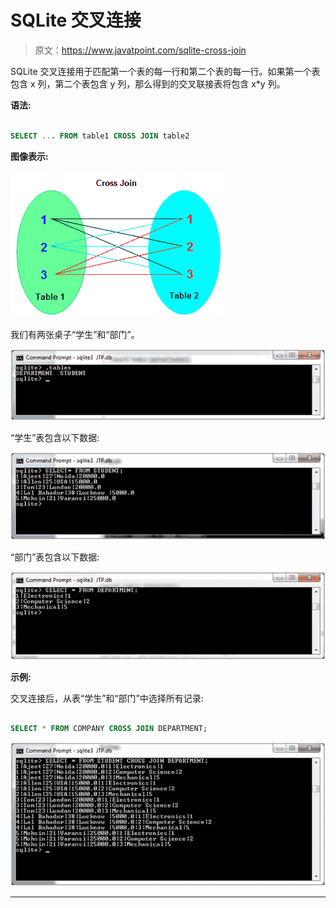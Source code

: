 # SQLite 交叉连接

> 原文：<https://www.javatpoint.com/sqlite-cross-join>

SQLite 交叉连接用于匹配第一个表的每一行和第二个表的每一行。如果第一个表包含 x 列，第二个表包含 y 列，那么得到的交叉联接表将包含 x*y 列。

**语法:**

```sql

SELECT ... FROM table1 CROSS JOIN table2 

```

**图像表示:**

![Sqlite Cross join 1](img/10697f935319f89c0c31ad82824e8b95.png)

我们有两张桌子“学生”和“部门”。

![Sqlite Cross join 2](img/6fdb6919e2ef1499459a5de9d2e8cafd.png)

“学生”表包含以下数据:

![Sqlite Cross join 3](img/e02a4030bbc09ea69f3775a48edc9a87.png)

“部门”表包含以下数据:

![Sqlite Cross join 4](img/a5e50cfd639a7fca8002ff4f357a0bbd.png)

**示例:**

交叉连接后，从表“学生”和“部门”中选择所有记录:

```sql

SELECT * FROM COMPANY CROSS JOIN DEPARTMENT; 

```

![Sqlite Cross join 5](img/9f5b421eeffc80f6e2c4064b03b619e7.png)

* * *